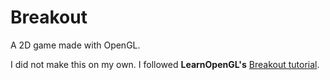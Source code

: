 # Breakout

A 2D game made with OpenGL.

I did not make this on my own. I followed **LearnOpenGL's** [Breakout tutorial](https://learnopengl.com/In-Practice/2D-Game/Breakout).
